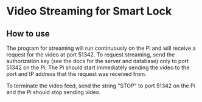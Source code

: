# Video Streaming for Smart Lock 
## How to use
The program for streaming will run continuously on the Pi
and will receive a request for the video at port 51342. To request streaming,
send the authorization key (see the docs for the server and database) only to 
port 51342 on the Pi. The Pi should start immediately sending the video to the port and IP
address that the request was received from. 

To terminate the video feed, send the string "STOP" to port 51342 on the Pi and the Pi should
stop sending video. 